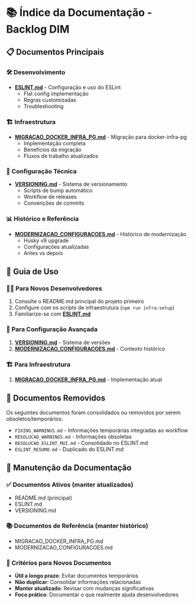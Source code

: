 # 📚 Índice da Documentação - Backlog DIM

## 📋 Documentos Principais

### 🛠️ Desenvolvimento

- **[ESLINT.md](ESLINT.md)** - Configuração e uso do ESLint
  - Flat config implementação
  - Regras customizadas
  - Troubleshooting

### 🏗️ Infraestrutura

- **[MIGRACAO_DOCKER_INFRA_PG.md](MIGRACAO_DOCKER_INFRA_PG.md)** - Migração para docker-infra-pg
  - Implementação completa
  - Benefícios da migração
  - Fluxos de trabalho atualizados

### 🔧 Configuração Técnica

- **[VERSIONING.md](VERSIONING.md)** - Sistema de versionamento
  - Scripts de bump automático
  - Workflow de releases
  - Convenções de commits

### 📊 Histórico e Referência

- **[MODERNIZACAO_CONFIGURACOES.md](MODERNIZACAO_CONFIGURACOES.md)** - Histórico de modernização
  - Husky v9 upgrade
  - Configurações atualizadas
  - Antes vs depois

## 🎯 Guia de Uso

### 👨‍💻 Para Novos Desenvolvedores

1. Consulte o README.md principal do projeto primeiro
2. Configure com os scripts de infraestrutura (`npm run infra:setup`)
3. Familiarize-se com **[ESLINT.md](ESLINT.md)**

### 🔧 Para Configuração Avançada

1. **[VERSIONING.md](VERSIONING.md)** - Sistema de versões
2. **[MODERNIZACAO_CONFIGURACOES.md](MODERNIZACAO_CONFIGURACOES.md)** - Contexto histórico

### 🏗️ Para Infraestrutura

1. **[MIGRACAO_DOCKER_INFRA_PG.md](MIGRACAO_DOCKER_INFRA_PG.md)** - Implementação atual

## 📝 Documentos Removidos

Os seguintes documentos foram consolidados ou removidos por serem obsoletos/temporários:

- `FIXING_WARNINGS.md` - Informações temporárias integradas ao workflow
- `RESOLUCAO_WARNINGS.md` - Informações obsoletas
- `RESOLUCAO_ESLINT_MUI.md` - Consolidado no ESLINT.md
- `ESLINT_RESUMO.md` - Duplicado do ESLINT.md

## 🔄 Manutenção da Documentação

### ✅ Documentos Ativos (manter atualizados)

- README.md (principal)
- ESLINT.md
- VERSIONING.md

### 📚 Documentos de Referência (manter histórico)

- MIGRACAO_DOCKER_INFRA_PG.md
- MODERNIZACAO_CONFIGURACOES.md

### 🎯 Critérios para Novos Documentos

- **Útil a longo prazo**: Evitar documentos temporários
- **Não duplicar**: Consolidar informações relacionadas
- **Manter atualizado**: Revisar com mudanças significativas
- **Foco prático**: Documentar o que realmente ajuda desenvolvedores
